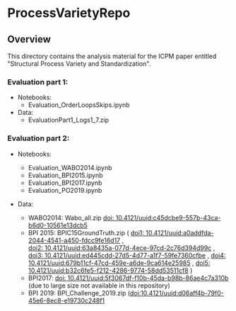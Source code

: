 # ProcessVarietyRepo

## Overview
This directory contains the analysis material for the ICPM paper entitled "Structural Process Variety and Standardization".

### Evaluation part 1:
- Notebooks: 
	- Evaluation_OrderLoopsSkips.ipynb
- Data: 
  - EvaluationPart1_Logs1_7.zip
	
### Evaluation part 2:
- Notebooks:
	- Evaluation_WABO2014.ipynb
	- Evaluation_BPI2015.ipynb
	- Evaluation_BPI2017.ipynb
	- Evaluation_PO2019.ipynb
	
- Data:
	- WABO2014: Wabo_all.zip [doi: 10.4121/uuid:c45dcbe9-557b-43ca-b6d0-10561e13dcb5](https://doi.org/10.4121/uuid:c45dcbe9-557b-43ca-b6d0-10561e13dcb5)
	- BPI 2015: BPIC15GroundTruth.zip (
	[doi1: 10.4121/uuid:a0addfda-2044-4541-a450-fdcc9fe16d17](https://doi.org/10.4121/uuid:a0addfda-2044-4541-a450-fdcc9fe16d17) ,  
	[doi2: 10.4121/uuid:63a8435a-077d-4ece-97cd-2c76d394d99c](https://doi.org/10.4121/uuid:63a8435a-077d-4ece-97cd-2c76d394d99c) ,
	[doi3: 10.4121/uuid:ed445cdd-27d5-4d77-a1f7-59fe7360cfbe](https://doi.org/10.4121/uuid:ed445cdd-27d5-4d77-a1f7-59fe7360cfbe) ,
	[doi4: 10.4121/uuid:679b11cf-47cd-459e-a6de-9ca614e25985](https://doi.org/10.4121/uuid:679b11cf-47cd-459e-a6de-9ca614e25985) ,
	[doi5: 10.4121/uuid:b32c6fe5-f212-4286-9774-58dd53511cf8](https://doi.org/10.4121/uuid:b32c6fe5-f212-4286-9774-58dd53511cf8) ) 
	- BPI2017: [doi: 10.4121/uuid:5f3067df-f10b-45da-b98b-86ae4c7a310b](https://doi.org/10.4121/uuid:5f3067df-f10b-45da-b98b-86ae4c7a310b) (due to large size not available in this repository)
	- BPI 2019: BPI_Challenge_2019.zip ([doi:10.4121/uuid:d06aff4b-79f0-45e6-8ec8-e19730c248f1](https://doi.org/10.4121/uuid:d06aff4b-79f0-45e6-8ec8-e19730c248f1)
